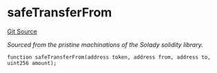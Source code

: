 # safeTransferFrom
[Git Source](https://github.com/z0r0z/LilOrders/blob/41fa9757e463fb7c5ba94db950e3edb437ca4715/src/LilOrders.sol)

*Sourced from the pristine machinations of the Solady solidity library.*


```solidity
function safeTransferFrom(address token, address from, address to, uint256 amount);
```

